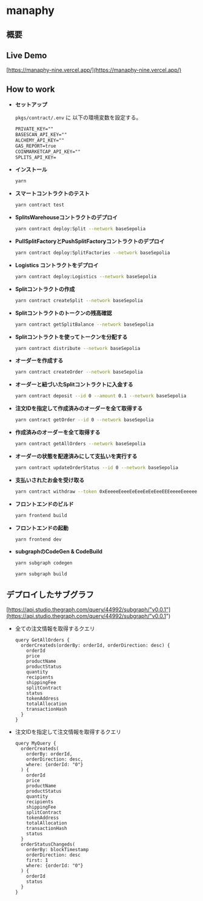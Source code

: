 # manaphy

## 概要

## Live Demo

[https://manaphy-nine.vercel.app/](https://manaphy-nine.vercel.app/)

## How to work

- **セットアップ**

  `pkgs/contract/.env` に 以下の環境変数を設定する。

  ```txt
  PRIVATE_KEY=""
  BASESCAN_API_KEY=""
  ALCHEMY_API_KEY=""
  GAS_REPORT=true
  COINMARKETCAP_API_KEY=""
  SPLITS_API_KEY=
  ```

- **インストール**

  ```bash
  yarn
  ```

- **スマートコントラクトのテスト**

  ```bash
  yarn contract test
  ```

- **SplitsWarehouseコントラクトのデプロイ**

  ```bash
  yarn contract deploy:Split --network baseSepolia
  ```

- **PullSplitFactoryとPushSplitFactoryコントラクトのデプロイ**

  ```bash
  yarn contract deploy:SplitFactories --network baseSepolia
  ```

- **Logistics コントラクトをデプロイ**

  ```bash
  yarn contract deploy:Logistics --network baseSepolia
  ```

- **Splitコントラクトの作成**

  ```bash
  yarn contract createSplit --network baseSepolia
  ```

- **Splitコントラクトのトークンの残高確認**

  ```bash
  yarn contract getSplitBalance --network baseSepolia
  ```

- **Splitコントラクトを使ってトークンを分配する**

  ```bash
  yarn contract distribute --network baseSepolia
  ```

- **オーダーを作成する**

  ```bash
  yarn contract createOrder --network baseSepolia
  ``` 

- **オーダーと紐づいたSplitコントラクトに入金する**

  ```bash
  yarn contract deposit --id 0 --amount 0.1 --network baseSepolia
  ```

- **注文IDを指定して作成済みのオーダーを全て取得する**

  ```bash
  yarn contract getOrder --id 0 --network baseSepolia
  ```

- **作成済みのオーダーを全て取得する**

  ```bash
  yarn contract getAllOrders --network baseSepolia
  ```

- **オーダーの状態を配達済みにして支払いを実行する**

  ```bash
  yarn contract updateOrderStatus --id 0 --network baseSepolia
  ```

- **支払いされたお金を受け取る**

  ```bash
  yarn contract withdraw --token 0xEeeeeEeeeEeEeeEeEeEeeEEEeeeeEeeeeeeeEEeE --network baseSepolia
  ```

- **フロントエンドのビルド**

  ```bash
  yarn frontend build
  ```

- **フロントエンドの起動**

  ```bash
  yarn frontend dev
  ```

- **subgraphのCodeGen & CodeBuild**

  ```bash
  yarn subgraph codegen
  ```

  ```bash
  yarn subgraph build 
  ```

## デプロイしたサブグラフ

[https://api.studio.thegraph.com/query/44992/subgraph/"v0.0.1"](https://api.studio.thegraph.com/query/44992/subgraph/"v0.0.1")

- 全ての注文情報を取得するクエリ

  ```gql
  query GetAllOrders {
    orderCreateds(orderBy: orderId, orderDirection: desc) {
      orderId
      price
      productName
      productStatus
      quantity
      recipients
      shippingFee
      splitContract
      status
      tokenAddress
      totalAllocation
      transactionHash
    }
  }
  ```

- 注文IDを指定して注文情報を取得するクエリ

  ```gql
  query MyQuery {
    orderCreateds(
      orderBy: orderId, 
      orderDirection: desc, 
      where: {orderId: "0"}
    ) {
      orderId
      price
      productName
      productStatus
      quantity
      recipients
      shippingFee
      splitContract
      tokenAddress
      totalAllocation
      transactionHash
      status
    }
    orderStatusChangeds(
      orderBy: blockTimestamp
      orderDirection: desc
      first: 1
      where: {orderId: "0"}
    ) {
      orderId
      status
    }
  }
  ```